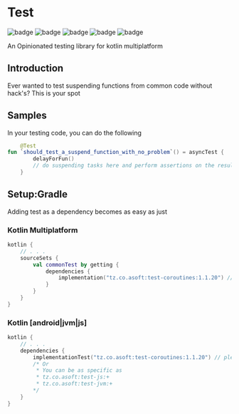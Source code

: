# Test

![badge][badge-maven] ![badge][badge-mpp] ![badge][badge-android] ![badge][badge-js] ![badge][badge-jvm]

An Opinionated testing library for kotlin multiplatform

## Introduction

Ever wanted to test suspending functions from common code without hack's? This is your spot

## Samples

In your testing code, you can do the following

```kotlin
    @Test
fun `should_test_a_suspend_function_with_no_problem`() = asyncTest {
        delayForFun()
        // do suspending tasks here and perform assertions on the results
    }
```

## Setup:Gradle

Adding test as a dependency becomes as easy as just

### Kotlin Multiplatform

```kotlin
kotlin {
    // . . .
    sourceSets {
        val commonTest by getting {
            dependencies {
                implementation("tz.co.asoft:test-coroutines:1.1.20") // please use the latest version possible
            }
        }
    }
}
```

### Kotlin [android|jvm|js]

```kotlin
kotlin {
    // . . .
    dependencies {
        implementationTest("tz.co.asoft:test-coroutines:1.1.20") // please use the latest version possible
        /* Or
         * You can be as specific as
         * tz.co.asoft:test-js:+
         * tz.co.asoft:test-jvm:+
        */
    }
}
```

[badge-maven]: https://img.shields.io/maven-central/v/tz.co.asoft/test-core/1.1.20?style=flat

[badge-mpp]: https://img.shields.io/badge/kotlin-multiplatform-blue?style=flat

[badge-android]: http://img.shields.io/badge/platform-android-brightgreen.svg?style=flat

[badge-js]: http://img.shields.io/badge/platform-js-yellow.svg?style=flat

[badge-jvm]: http://img.shields.io/badge/platform-jvm-orange.svg?style=flat
